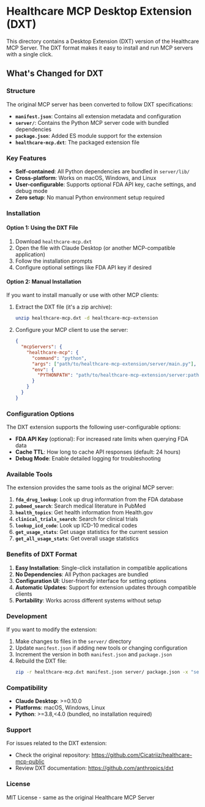 # Healthcare MCP Desktop Extension (DXT)

This directory contains a Desktop Extension (DXT) version of the Healthcare MCP Server. The DXT format makes it easy to install and run MCP servers with a single click.

## What's Changed for DXT

### Structure
The original MCP server has been converted to follow DXT specifications:

- **`manifest.json`**: Contains all extension metadata and configuration
- **`server/`**: Contains the Python MCP server code with bundled dependencies
- **`package.json`**: Added ES module support for the extension
- **`healthcare-mcp.dxt`**: The packaged extension file

### Key Features
- **Self-contained**: All Python dependencies are bundled in `server/lib/`
- **Cross-platform**: Works on macOS, Windows, and Linux
- **User-configurable**: Supports optional FDA API key, cache settings, and debug mode
- **Zero setup**: No manual Python environment setup required

### Installation

#### Option 1: Using the DXT File
1. Download `healthcare-mcp.dxt`
2. Open the file with Claude Desktop (or another MCP-compatible application)
3. Follow the installation prompts
4. Configure optional settings like FDA API key if desired

#### Option 2: Manual Installation
If you want to install manually or use with other MCP clients:

1. Extract the DXT file (it's a zip archive):
   ```bash
   unzip healthcare-mcp.dxt -d healthcare-mcp-extension
   ```

2. Configure your MCP client to use the server:
   ```json
   {
     "mcpServers": {
       "healthcare-mcp": {
         "command": "python",
         "args": ["path/to/healthcare-mcp-extension/server/main.py"],
         "env": {
           "PYTHONPATH": "path/to/healthcare-mcp-extension/server:path/to/healthcare-mcp-extension/server/lib"
         }
       }
     }
   }
   ```

### Configuration Options

The DXT extension supports the following user-configurable options:

- **FDA API Key** (optional): For increased rate limits when querying FDA data
- **Cache TTL**: How long to cache API responses (default: 24 hours)
- **Debug Mode**: Enable detailed logging for troubleshooting

### Available Tools

The extension provides the same tools as the original MCP server:

1. **`fda_drug_lookup`**: Look up drug information from the FDA database
2. **`pubmed_search`**: Search medical literature in PubMed
3. **`health_topics`**: Get health information from Health.gov
4. **`clinical_trials_search`**: Search for clinical trials
5. **`lookup_icd_code`**: Look up ICD-10 medical codes
6. **`get_usage_stats`**: Get usage statistics for the current session
7. **`get_all_usage_stats`**: Get overall usage statistics

### Benefits of DXT Format

1. **Easy Installation**: Single-click installation in compatible applications
2. **No Dependencies**: All Python packages are bundled
3. **Configuration UI**: User-friendly interface for setting options
4. **Automatic Updates**: Support for extension updates through compatible clients
5. **Portability**: Works across different systems without setup

### Development

If you want to modify the extension:

1. Make changes to files in the `server/` directory
2. Update `manifest.json` if adding new tools or changing configuration
3. Increment the version in both `manifest.json` and `package.json`
4. Rebuild the DXT file:
   ```bash
   zip -r healthcare-mcp.dxt manifest.json server/ package.json -x "server/__pycache__/*" "server/**/__pycache__/*"
   ```

### Compatibility

- **Claude Desktop**: >=0.10.0
- **Platforms**: macOS, Windows, Linux
- **Python**: >=3.8,<4.0 (bundled, no installation required)

### Support

For issues related to the DXT extension:
- Check the original repository: https://github.com/Cicatriiz/healthcare-mcp-public
- Review DXT documentation: https://github.com/anthropics/dxt

### License

MIT License - same as the original Healthcare MCP Server
